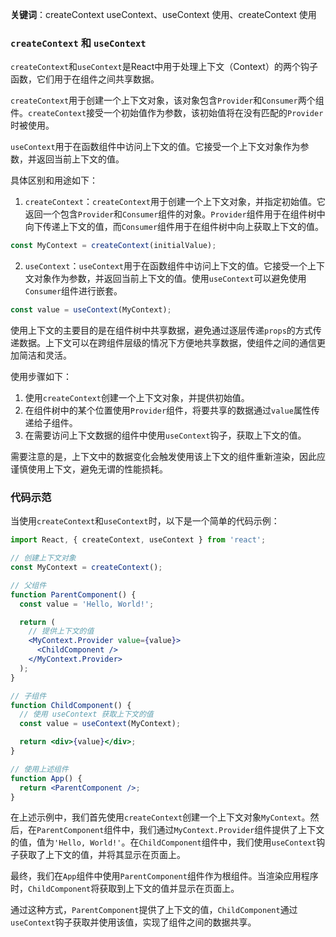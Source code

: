 **关键词**：createContext useContext、useContext 使用、createContext 使用

### `createContext` 和 `useContext` 

`createContext`和`useContext`是React中用于处理上下文（Context）的两个钩子函数，它们用于在组件之间共享数据。

`createContext`用于创建一个上下文对象，该对象包含`Provider`和`Consumer`两个组件。`createContext`接受一个初始值作为参数，该初始值将在没有匹配的`Provider`时被使用。

`useContext`用于在函数组件中访问上下文的值。它接受一个上下文对象作为参数，并返回当前上下文的值。

具体区别和用途如下：

1. `createContext`：`createContext`用于创建一个上下文对象，并指定初始值。它返回一个包含`Provider`和`Consumer`组件的对象。`Provider`组件用于在组件树中向下传递上下文的值，而`Consumer`组件用于在组件树中向上获取上下文的值。

```jsx
const MyContext = createContext(initialValue);
```

2. `useContext`：`useContext`用于在函数组件中访问上下文的值。它接受一个上下文对象作为参数，并返回当前上下文的值。使用`useContext`可以避免使用`Consumer`组件进行嵌套。

```jsx
const value = useContext(MyContext);
```

使用上下文的主要目的是在组件树中共享数据，避免通过逐层传递`props`的方式传递数据。上下文可以在跨组件层级的情况下方便地共享数据，使组件之间的通信更加简洁和灵活。

使用步骤如下：

1. 使用`createContext`创建一个上下文对象，并提供初始值。
2. 在组件树中的某个位置使用`Provider`组件，将要共享的数据通过`value`属性传递给子组件。
3. 在需要访问上下文数据的组件中使用`useContext`钩子，获取上下文的值。

需要注意的是，上下文中的数据变化会触发使用该上下文的组件重新渲染，因此应谨慎使用上下文，避免无谓的性能损耗。

### 代码示范

当使用`createContext`和`useContext`时，以下是一个简单的代码示例：

```jsx
import React, { createContext, useContext } from 'react';

// 创建上下文对象
const MyContext = createContext();

// 父组件
function ParentComponent() {
  const value = 'Hello, World!';

  return (
    // 提供上下文的值
    <MyContext.Provider value={value}>
      <ChildComponent />
    </MyContext.Provider>
  );
}

// 子组件
function ChildComponent() {
  // 使用 useContext 获取上下文的值
  const value = useContext(MyContext);

  return <div>{value}</div>;
}

// 使用上述组件
function App() {
  return <ParentComponent />;
}
```

在上述示例中，我们首先使用`createContext`创建一个上下文对象`MyContext`。然后，在`ParentComponent`组件中，我们通过`MyContext.Provider`组件提供了上下文的值，值为`'Hello, World!'`。在`ChildComponent`组件中，我们使用`useContext`钩子获取了上下文的值，并将其显示在页面上。

最终，我们在`App`组件中使用`ParentComponent`组件作为根组件。当渲染应用程序时，`ChildComponent`将获取到上下文的值并显示在页面上。

通过这种方式，`ParentComponent`提供了上下文的值，`ChildComponent`通过`useContext`钩子获取并使用该值，实现了组件之间的数据共享。

